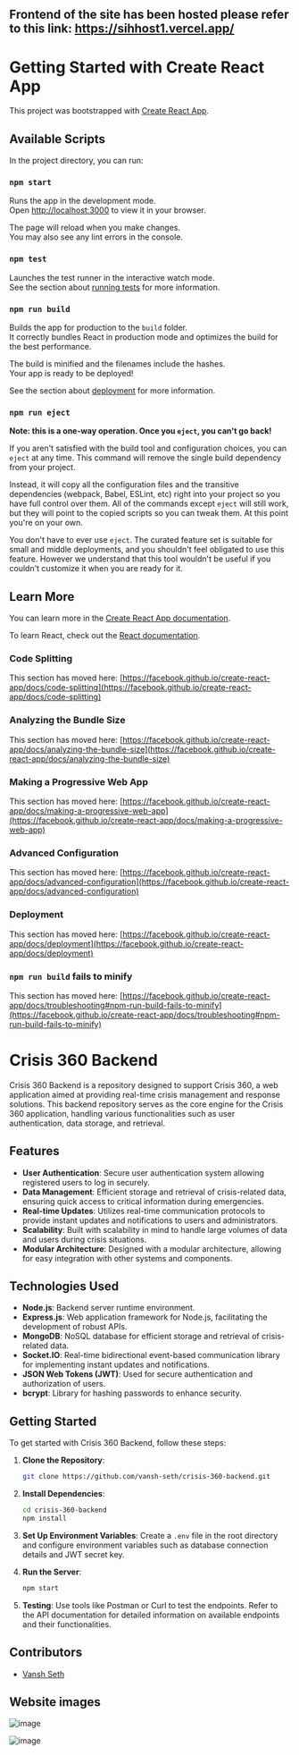 ## Frontend of the site has been hosted please refer to this link: https://sihhost1.vercel.app/
# Getting Started with Create React App

This project was bootstrapped with [Create React App](https://github.com/facebook/create-react-app).

## Available Scripts

In the project directory, you can run:

### `npm start`

Runs the app in the development mode.\
Open [http://localhost:3000](http://localhost:3000) to view it in your browser.

The page will reload when you make changes.\
You may also see any lint errors in the console.

### `npm test`

Launches the test runner in the interactive watch mode.\
See the section about [running tests](https://facebook.github.io/create-react-app/docs/running-tests) for more information.

### `npm run build`

Builds the app for production to the `build` folder.\
It correctly bundles React in production mode and optimizes the build for the best performance.

The build is minified and the filenames include the hashes.\
Your app is ready to be deployed!

See the section about [deployment](https://facebook.github.io/create-react-app/docs/deployment) for more information.

### `npm run eject`

**Note: this is a one-way operation. Once you `eject`, you can't go back!**

If you aren't satisfied with the build tool and configuration choices, you can `eject` at any time. This command will remove the single build dependency from your project.

Instead, it will copy all the configuration files and the transitive dependencies (webpack, Babel, ESLint, etc) right into your project so you have full control over them. All of the commands except `eject` will still work, but they will point to the copied scripts so you can tweak them. At this point you're on your own.

You don't have to ever use `eject`. The curated feature set is suitable for small and middle deployments, and you shouldn't feel obligated to use this feature. However we understand that this tool wouldn't be useful if you couldn't customize it when you are ready for it.

## Learn More

You can learn more in the [Create React App documentation](https://facebook.github.io/create-react-app/docs/getting-started).

To learn React, check out the [React documentation](https://reactjs.org/).

### Code Splitting

This section has moved here: [https://facebook.github.io/create-react-app/docs/code-splitting](https://facebook.github.io/create-react-app/docs/code-splitting)

### Analyzing the Bundle Size

This section has moved here: [https://facebook.github.io/create-react-app/docs/analyzing-the-bundle-size](https://facebook.github.io/create-react-app/docs/analyzing-the-bundle-size)

### Making a Progressive Web App

This section has moved here: [https://facebook.github.io/create-react-app/docs/making-a-progressive-web-app](https://facebook.github.io/create-react-app/docs/making-a-progressive-web-app)

### Advanced Configuration

This section has moved here: [https://facebook.github.io/create-react-app/docs/advanced-configuration](https://facebook.github.io/create-react-app/docs/advanced-configuration)

### Deployment

This section has moved here: [https://facebook.github.io/create-react-app/docs/deployment](https://facebook.github.io/create-react-app/docs/deployment)

### `npm run build` fails to minify

This section has moved here: [https://facebook.github.io/create-react-app/docs/troubleshooting#npm-run-build-fails-to-minify](https://facebook.github.io/create-react-app/docs/troubleshooting#npm-run-build-fails-to-minify)



# Crisis 360 Backend

Crisis 360 Backend is a repository designed to support Crisis 360, a web application aimed at providing real-time crisis management and response solutions. This backend repository serves as the core engine for the Crisis 360 application, handling various functionalities such as user authentication, data storage, and retrieval.

## Features

- **User Authentication**: Secure user authentication system allowing registered users to log in securely.
- **Data Management**: Efficient storage and retrieval of crisis-related data, ensuring quick access to critical information during emergencies.
- **Real-time Updates**: Utilizes real-time communication protocols to provide instant updates and notifications to users and administrators.
- **Scalability**: Built with scalability in mind to handle large volumes of data and users during crisis situations.
- **Modular Architecture**: Designed with a modular architecture, allowing for easy integration with other systems and components.

## Technologies Used

- **Node.js**: Backend server runtime environment.
- **Express.js**: Web application framework for Node.js, facilitating the development of robust APIs.
- **MongoDB**: NoSQL database for efficient storage and retrieval of crisis-related data.
- **Socket.IO**: Real-time bidirectional event-based communication library for implementing instant updates and notifications.
- **JSON Web Tokens (JWT)**: Used for secure authentication and authorization of users.
- **bcrypt**: Library for hashing passwords to enhance security.

## Getting Started

To get started with Crisis 360 Backend, follow these steps:

1. **Clone the Repository**: 
    ```bash
    git clone https://github.com/vansh-seth/crisis-360-backend.git
    ```

2. **Install Dependencies**:
    ```bash
    cd crisis-360-backend
    npm install
    ```

3. **Set Up Environment Variables**:
    Create a `.env` file in the root directory and configure environment variables such as database connection details and JWT secret key.

4. **Run the Server**:
    ```bash
    npm start
    ```

5. **Testing**:
    Use tools like Postman or Curl to test the endpoints. Refer to the API documentation for detailed information on available endpoints and their functionalities.


## Contributors

- [Vansh Seth](https://github.com/vansh-seth)


## Website images

![image](https://github.com/vansh-seth/crisis-360-backend/assets/111755254/33f13f89-e595-4701-8b9c-b7593b188a4a)

![image](https://github.com/vansh-seth/crisis-360-backend/assets/111755254/c09859fe-356b-4a08-8338-4eb0660d22e0)
